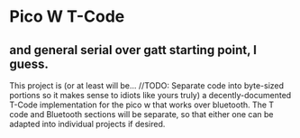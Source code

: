# Pico W T-Code
## and general serial over gatt starting point, I guess.

This project is (or at least will be... //TODO: Separate code into byte-sized portions so it makes sense to idiots like yours truly) a decently-documented T-Code implementation for the pico w that works over bluetooth. The T code and Bluetooth sections will be separate, so that either one can be adapted into individual projects if desired.